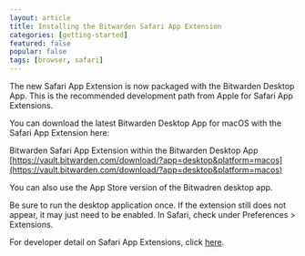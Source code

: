 ```yaml
---
layout: article
title: Installing the Bitwarden Safari App Extension
categories: [getting-started]
featured: false
popular: false
tags: [browser, safari]
---
```


The new Safari App Extension is now packaged with the Bitwarden Desktop App. This is the recommended development path from Apple for Safari App Extensions.

You can download the latest Bitwarden Desktop App for macOS with the Safari App Extension here:

 Bitwarden Safari App Extension within the Bitwarden Desktop App
[https://vault.bitwarden.com/download/?app=desktop&platform=macos](https://vault.bitwarden.com/download/?app=desktop&platform=macos)

You can also use the App Store version of the Bitwadren desktop app.

Be sure to run the desktop application once. If the extension still does not appear, it may just need to be enabled. In Safari, check under Preferences > Extensions.


For developer detail on Safari App Extensions, click [here](https://developer.apple.com/documentation/safariservices/safari_app_extensions).


